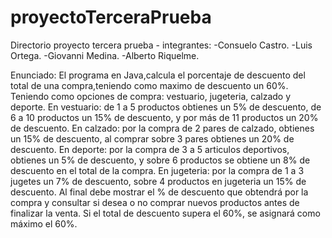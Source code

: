 # proyectoTerceraPrueba
Directorio proyecto tercera prueba -
integrantes:
    -Consuelo Castro.
    -Luis Ortega.
    -Giovanni Medina.
    -Alberto Riquelme.

 
 Enunciado:
    El programa en Java,calcula el porcentaje de  descuento del total de una compra,teniendo como maximo
  de descuento un 60%.
  Teniendo como opciones de compra:  vestuario, jugeteria, calzado y deporte.
  En vestuario: de 1 a 5 productos obtienes un 5% de descuento, de 6 a 10  productos un 15%
  de descuento, y por más de 11 productos un 20% de descuento.
  En calzado: por la compra de 2 pares de calzado, obtienes un 15% de descuento, al comprar sobre 3 pares
  obtienes un 20% de descuento.
  En deporte: por la compra de 3 a 5 articulos deportivos, obtienes un 5% de descuento, y sobre 6 productos
  se obtiene un 8% de descuento en el total de la compra.
  En jugeteria: por la compra de 1 a 3 jugetes un 7% de descuento, sobre 4 productos en jugeteria un 15%
  de descuento.
  Al final debe mostrar el % de descuento que obtendrá por la compra y consultar si desea o no comprar
  nuevos productos antes de finalizar la venta.
  Si el total de descuento supera el 60%, se asignará como máximo el 60%.
